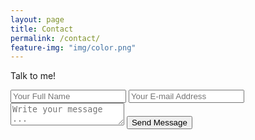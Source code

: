 ```yaml
---
layout: page
title: Contact
permalink: /contact/
feature-img: "img/color.png"
---
```


Talk to me!
<form action="https://getsimpleform.com/messages?form_api_token=f0680355178b97175aed46332569f620" method="post">
  <!-- the redirect_to is optional, the form will redirect to the referrer on submission -->
  <input type='hidden' name='redirect_to' value='https://{GraysonConnor}.github.io/thank-you/' />
  <input type='text' name='name' placeholder='Your Full Name' />
  <input type='email' name='email' placeholder='Your E-mail Address' />
  <textarea name='message' placeholder='Write your message ...'></textarea>
  <input type='submit' value='Send Message' />
</form>
